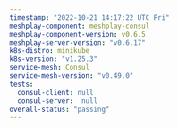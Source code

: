 ```yaml
---
timestamp: "2022-10-21 14:17:22 UTC Fri"
meshplay-component: meshplay-consul
meshplay-component-version: v0.6.5
meshplay-server-version: "v0.6.17"
k8s-distro: minikube
k8s-version: "v1.25.3"
service-mesh: Consul
service-mesh-version: "v0.49.0"
tests:
  consul-client: null
  consul-server:  null
overall-status: "passing"
---
```

